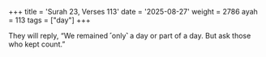 +++
title = 'Surah 23, Verses 113'
date = '2025-08-27'
weight = 2786
ayah = 113
tags = ["day"]
+++

They will reply, “We remained ˹only˺ a day or part of a day. But ask those who kept count.”